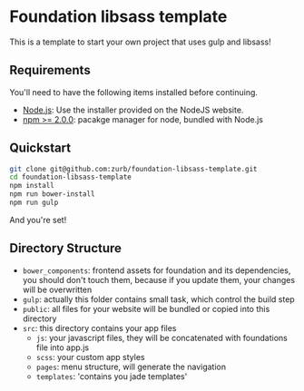 # Foundation libsass template

This is a template to start your own project that uses gulp and libsass!

## Requirements

You'll need to have the following items installed before continuing.

  * [Node.js](http://nodejs.org): Use the installer provided on the NodeJS website.
  * [npm >= 2.0.0](https://github.com/npm/npm): pacakge manager for node, bundled with Node.js

## Quickstart

```bash
git clone git@github.com:zurb/foundation-libsass-template.git
cd foundation-libsass-template
npm install
npm run bower-install
npm run gulp
```

And you're set!

## Directory Structure

  * `bower_components`: frontend assets for foundation and its dependencies, you should don't touch them, because if you update them, your changes will be overwritten
  * `gulp`: actually this folder contains small task, which control the build step
  * `public`: all files for your website will be bundled or copied into this directory
  * `src`: this directory contains your app files
    * `js`: your javascript files, they will be concatenated with foundations file into app.js
    * `scss`: your custom app styles
    * `pages`: menu structure, will generate the navigation
    * `templates`: 'contains you jade templates'